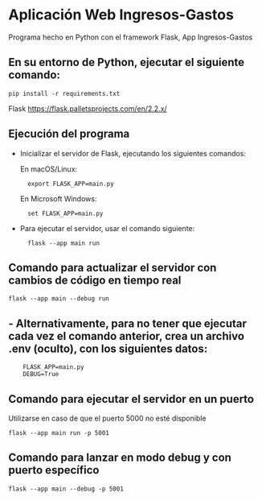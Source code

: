 # Aplicación Web Ingresos-Gastos

Programa hecho en Python con el framework Flask, App Ingresos-Gastos


## En su entorno de Python, ejecutar el siguiente comando:

    pip install -r requirements.txt


Flask https://flask.palletsprojects.com/en/2.2.x/


## Ejecución del programa

- Inicializar el servidor de Flask, ejecutando los siguientes comandos:

    En macOS/Linux:

        export FLASK_APP=main.py

    En Microsoft Windows:

        set FLASK_APP=main.py

- Para ejecutar el servidor, usar el comando siguiente:

        flask --app main run


## Comando para actualizar el servidor con cambios de código en tiempo real

    flask --app main --debug run

## -  Alternativamente, para no tener que ejecutar cada vez el comando anterior, crea un archivo .env (oculto), con los siguientes datos:

        FLASK_APP=main.py
        DEBUG=True

## Comando para ejecutar el servidor en un puerto 

Utilizarse en caso de que el puerto 5000 no esté disponible

    flask --app main run -p 5001

## Comando para lanzar en modo debug y con puerto específico

    flask --app main --debug -p 5001